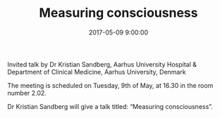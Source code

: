 ﻿---
layout: post
title:  "Measuring consciousness"
date:   2017-05-09 9:00:00
image: /images/talk.png
---

Invited talk by Dr Kristian Sandberg, Aarhus University Hospital & Department of Clinical Medicine, Aarhus University, Denmark

The meeting is scheduled on Tuesday, 9th of May, at 16.30 in the room number 2.02.

Dr Kristian Sandberg will give a talk titled: “Measuring consciousness”.

